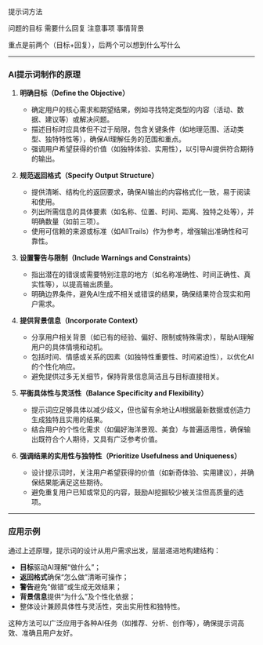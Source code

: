 提示词方法

问题的目标
需要什么回复
注意事项
事情背景

重点是前两个（目标+回复），后两个可以想到什么写什么

---

### AI提示词制作的原理

1. **明确目标（Define the Objective）**  
   - 确定用户的核心需求和期望结果，例如寻找特定类型的内容（活动、数据、建议等）或解决问题。
   - 描述目标时应具体但不过于局限，包含关键条件（如地理范围、活动类型、独特特性等），确保AI理解任务的范围和重点。
   - 强调用户希望获得的价值（如独特体验、实用性），以引导AI提供符合期待的输出。

2. **规范返回格式（Specify Output Structure）**  
   - 提供清晰、结构化的返回要求，确保AI输出的内容格式化一致，易于阅读和使用。
   - 列出所需信息的具体要素（如名称、位置、时间、距离、独特之处等），并明确数量（如前三项）。
   - 使用可信赖的来源或标准（如AllTrails）作为参考，增强输出准确性和可靠性。

3. **设置警告与限制（Include Warnings and Constraints）**  
   - 指出潜在的错误或需要特别注意的地方（如名称准确性、时间正确性、真实性等），以提高输出质量。
   - 明确边界条件，避免AI生成不相关或错误的结果，确保结果符合现实和用户需求。

4. **提供背景信息（Incorporate Context）**  
   - 分享用户相关背景（如已有的经验、偏好、限制或特殊需求），帮助AI理解用户的具体情境和动机。
   - 包括时间、情感或关系的因素（如独特性重要性、时间紧迫性），以优化AI的个性化响应。
   - 避免提供过多无关细节，保持背景信息简洁且与目标直接相关。

5. **平衡具体性与灵活性（Balance Specificity and Flexibility）**  
   - 提示词应足够具体以减少歧义，但也留有余地让AI根据最新数据或创造力生成独特且实用的结果。
   - 结合用户的个性化需求（如偏好海洋景观、美食）与普遍适用性，确保输出既符合个人期待，又具有广泛参考价值。

6. **强调结果的实用性与独特性（Prioritize Usefulness and Uniqueness）**  
   - 设计提示词时，关注用户希望获得的价值（如新奇体验、实用建议），并确保结果能满足这些期待。
   - 避免重复用户已知或常见的内容，鼓励AI挖掘较少被关注但高质量的选项。

---

### 应用示例
通过上述原理，提示词的设计从用户需求出发，层层递进地构建结构：  
- **目标**驱动AI理解“做什么”；  
- **返回格式**确保“怎么做”清晰可操作；  
- **警告**避免“做错”或生成无效结果；  
- **背景信息**提供“为什么”及个性化依据；  
- 整体设计兼顾具体性与灵活性，突出实用性和独特性。

这种方法可以广泛应用于各种AI任务（如推荐、分析、创作等），确保提示词高效、准确且用户友好。
